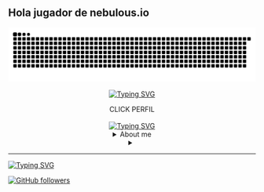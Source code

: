 ## Hola jugador de nebulous.io

<!--
**ZheiNB/ZheiNB** is a ✨ _special_ ✨ repository because its `README.md` (this file) appears on your GitHub profile

-->
<p align = "center">
	
</p>
<p align = "center">
	<img src = "https://github.com/7oSkaaa/7oSkaaa/blob/output/github-contribution-grid-snake.svg?" alt = "Snake Game"/>
</p>

<div align="center">


[![Typing SVG](https://readme-typing-svg.herokuapp.com?font=Architects+Daughter&color=00FFFF&size=30&lines=Hey!+It's+Zhei!;I'm+a+Love+Nebulous...;CRAZY+fan+of+trick,+Camp;And+I'm+a+Player+person;Youtube+to+contribute;into+myorganization,Nebulous.io)](https://git.io/typing-svg)


<summary>CLICK PERFIL</summary>

<br>
<div>
  <div align=center>
      
  </div>
  <div align=center>
      <a href="https://git.io/typing-svg"><img src="https://readme-typing-svg.demolab.com/?font=VT323&size=35&duration=3500&pause=300&color=00FFFF&center=true&vCenter=true&width=500&lines=Hey%2C+I+am+Zhei Nebulous;Welcome+to+My+GitHub+Profile;Inquisitive+and+Curious+by+nature; Campaña+and+Trick+Engineer;Backend+and+Android+Good;Nebulous+and+.io+Lover;Hardworking+and+Ambitious;Zzzz+Freak;Music+and+Mascotas+Lover" alt="Typing SVG" /></a>
  </div>
</div>

<details>
<summary>About me</summary>

[//]: # (You must have a lf before the markdown element when inside a block for it to work: https://stackoverflow.com/questions/29368902/how-can-i-wrap-my-markdown-in-an-html-div)

<div align="left">

```js
/**
 *represents me.
 * 
 * @constructor
 * @param {string} locatition - Argentina 
 * @param {string} languagues - Spanish Inglish Portugués 
 * @param {string} jobTitle - Nebulous.io
 * @param {string} specialization - Trciks Campaña Priv
 * @param {string} interests - AI Skins 
 * @param {string} hobbies - YouTuber gaming playing Nebulous
 * @param {string} education - Gamer
 * @param {string} approachable - Yes
 * @param {string} stength - Aesthectic 
*
 * @throws {Punch} To any and all bugs.
 *
 * @returns {Object} 
 */
```

</div>

</details>

<details>
<summary> </summary>
<div>
  <p style="display: inline-block;" align="center">
</div>




</div>


</div>

------

[![Typing SVG](https://readme-typing-svg.herokuapp.com?font=Architects+Daughter&color=00FFFF&size=30&lines=Hey!+It's+Zhei!;I'm+a+Love+Nebulous...;CRAZY+fan+of+trick,+Camp;And+I'm+a+Player+person;Youtube+to+contribute;into+myorganization,Nebulous.io)](https://git.io/typing-svg)


[![GitHub followers](https://img.shields.io/github/followers/walleeva2018.svg?style=social&label=Followers)](https://github.com/walleeva2018?tab=followers)

